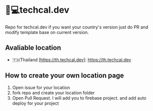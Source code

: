# 📅💻techcal.dev

Repo for techcal.dev if you want your country's version just do PR and modify template base on current version.

## Avaliable location

- 🇹🇭Thailand [https://th.techcal.dev]: https://th.techcal.dev

## How to create your own location page

1. Open issue for your location
2. fork repo and create your location folder
3. Open Pull Request. I will add you to firebase project. and add auto deploy for your project
